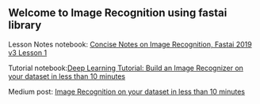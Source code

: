 ## Welcome to Image Recognition using fastai library

Lesson Notes notebook: [Concise Notes on Image Recognition, Fastai 2019 v3 Lesson 1](https://nbviewer.jupyter.org/github/SalChem/Fastai-iNotes-iTutorials/blob/master/Image_Recognition_Basics.ipynb?flush_cache=true)
 
Tutorial notebook:[Deep Learning Tutorial: Build an Image Recognizer on your dataset in less than 10 minutes](https://nbviewer.jupyter.org/github/SalChem/Fastai-iNotes-iTutorials/blob/master/Image_Recognizer_Tutorial.ipynb?flush_cache=true)

Medium post: [Image Recognition on your dataset in less than 10 minutes](https://towardsdatascience.com/https-medium-com-drchemlal-deep-learning-tutorial-1-f94156d79802)
